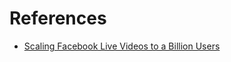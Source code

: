 

# References

* [Scaling Facebook Live Videos to a Billion Users](https://www.youtube.com/watch?v=IO4teCbHvZw)
  